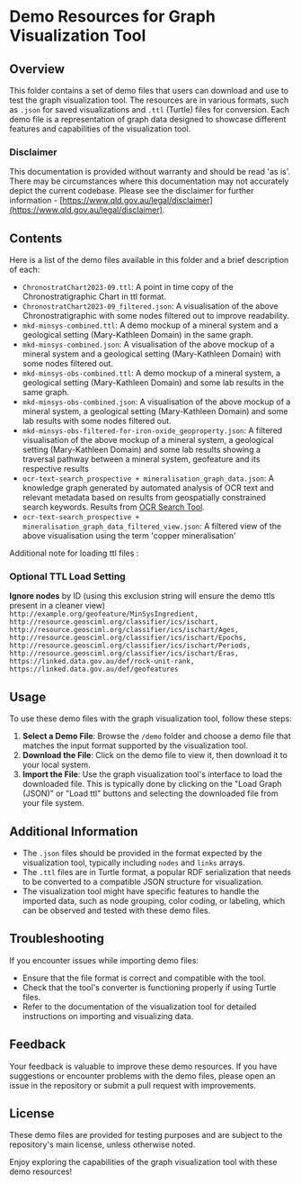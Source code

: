 # Demo Resources for Graph Visualization Tool

## Overview

This folder contains a set of demo files that users can download and use to test the graph visualization tool. The resources are in various formats, such as `.json` for saved visualizations and `.ttl` (Turtle) files for conversion. Each demo file is a representation of graph data designed to showcase different features and capabilities of the visualization tool.

### Disclaimer

This documentation is provided without warranty and should be read 'as is'. There may be circumstances where this documentation may not accurately depict the current codebase. Please see the disclaimer for further information - [https://www.qld.gov.au/legal/disclaimer](https://www.qld.gov.au/legal/disclaimer).

## Contents

Here is a list of the demo files available in this folder and a brief description of each:

- `ChronostratChart2023-09.ttl`: A point in time copy of the Chronostratigraphic Chart in ttl format.
- `ChronostratChart2023-09_filtered.json`: A visualisation of the above Chronostratigraphic with some nodes filtered out to improve readability.
- `mkd-minsys-combined.ttl`: A demo mockup of a mineral system and a geological setting (Mary-Kathleen Domain) in the same graph.
- `mkd-minsys-combined.json`:  A visualisation of the above mockup of a mineral system and a geological setting (Mary-Kathleen Domain) with some nodes filtered out.
- `mkd-minsys-obs-combined.ttl`: A demo mockup of a mineral system, a geological setting (Mary-Kathleen Domain) and some lab results in the same graph.
- `mkd-minsys-obs-combined.json`: A visualisation of the above mockup of a mineral system, a geological setting (Mary-Kathleen Domain) and some lab results with some nodes filtered out.
- `mkd-minsys-obs-filtered-for-iron-oxide_geoproperty.json`: A filtered visualisation of the above mockup of a mineral system, a geological setting (Mary-Kathleen Domain) and some lab results showing a traversal pathway between a mineral system, geofeature and its respective results
- `ocr-text-search_prospective + mineralisation_graph_data.json`: A knowledge graph generated by automated analysis of OCR text and relevant metadata based on results from geospatially constrained search keywords. Results from [OCR Search Tool](https://geological-survey-of-queensland.github.io/gsq-labs/pages/ocr-search-tool/).
- `ocr-text-search_prospective + mineralisation_graph_data_filtered_view.json`: A filtered view of the above visualisation using the term 'copper mineralisation'


Additional note for loading ttl files :

### Optional TTL Load Setting
**Ignore nodes** by ID (using this exclusion string will ensure the demo ttls present in a cleaner view)
```http://example.org/geofeature/MinSysIngredient, http://resource.geosciml.org/classifier/ics/ischart, http://resource.geosciml.org/classifier/ics/ischart/Ages, http://resource.geosciml.org/classifier/ics/ischart/Epochs, http://resource.geosciml.org/classifier/ics/ischart/Periods, http://resource.geosciml.org/classifier/ics/ischart/Eras, https://linked.data.gov.au/def/rock-unit-rank, https://linked.data.gov.au/def/geofeatures```

## Usage

To use these demo files with the graph visualization tool, follow these steps:

1. **Select a Demo File**: Browse the `/demo` folder and choose a demo file that matches the input format supported by the visualization tool.
2. **Download the File**: Click on the demo file to view it, then download it to your local system.
3. **Import the File**: Use the graph visualization tool's interface to load the downloaded file. This is typically done by clicking on the "Load Graph (JSON)" or "Load ttl" buttons and selecting the downloaded file from your file system.

## Additional Information

- The `.json` files should be provided in the format expected by the visualization tool, typically including `nodes` and `links` arrays.
- The `.ttl` files are in Turtle format, a popular RDF serialization that needs to be converted to a compatible JSON structure for visualization.
- The visualization tool might have specific features to handle the imported data, such as node grouping, color coding, or labeling, which can be observed and tested with these demo files.

## Troubleshooting

If you encounter issues while importing demo files:

- Ensure that the file format is correct and compatible with the tool.
- Check that the tool's converter is functioning properly if using Turtle files.
- Refer to the documentation of the visualization tool for detailed instructions on importing and visualizing data.

## Feedback

Your feedback is valuable to improve these demo resources. If you have suggestions or encounter problems with the demo files, please open an issue in the repository or submit a pull request with improvements.

## License

These demo files are provided for testing purposes and are subject to the repository's main license, unless otherwise noted.

Enjoy exploring the capabilities of the graph visualization tool with these demo resources!